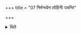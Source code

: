 +++
title = "07 निर्मन्थ्येन लोहिनीः पचन्ति"

+++

<details><summary>थिते</summary>

7. They bake (the bricks) by means of fire produced through churning, (until they become) red. 

</details>
